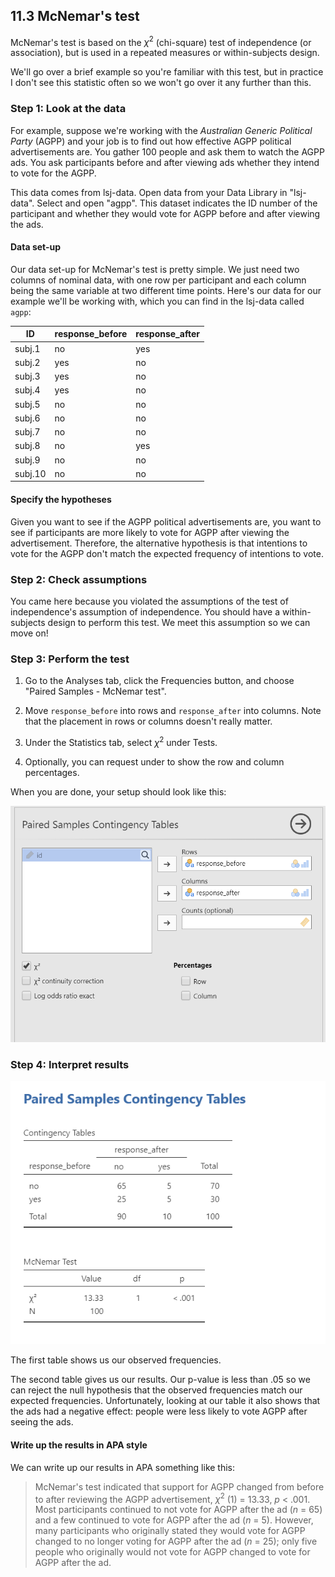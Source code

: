 ## 11.3 McNemar's test



McNemar's test is based on the $\chi^2$ (chi-square) test of independence (or association), but is used in a repeated measures or within-subjects design.

We'll go over a brief example so you're familiar with this test, but in practice I don't see this statistic often so we won't go over it any further than this.

### Step 1: Look at the data

For example, suppose we're working with the *Australian Generic Political Party* (AGPP) and your job is to find out how effective AGPP political advertisements are. You gather 100 people and ask them to watch the AGPP ads. You ask participants before and after viewing ads whether they intend to vote for the AGPP.

This data comes from lsj-data. Open data from your Data Library in "lsj-data". Select and open "agpp". This dataset indicates the ID number of the participant and whether they would vote for AGPP before and after viewing the ads.

#### Data set-up

Our data set-up for McNemar's test is pretty simple. We just need two columns of nominal data, with one row per participant and each column being the same variable at two different time points. Here's our data for our example we'll be working with, which you can find in the lsj-data called `agpp`:

| ID      | response_before | response_after |
|---------|-----------------|----------------|
| subj.1  | no              | yes            |
| subj.2  | yes             | no             |
| subj.3  | yes             | no             |
| subj.4  | yes             | no             |
| subj.5  | no              | no             |
| subj.6  | no              | no             |
| subj.7  | no              | no             |
| subj.8  | no              | yes            |
| subj.9  | no              | no             |
| subj.10 | no              | no             |

#### Specify the hypotheses

Given you want to see if the AGPP political advertisements are, you want to see if participants are more likely to vote for AGPP after viewing the advertisement. Therefore, the alternative hypothesis is that intentions to vote for the AGPP don't match the expected frequency of intentions to vote.

### Step 2: Check assumptions

You came here because you violated the assumptions of the test of independence's assumption of independence. You should have a within-subjects design to perform this test. We meet this assumption so we can move on!

### Step 3: Perform the test

1.  Go to the Analyses tab, click the Frequencies button, and choose "Paired Samples - McNemar test".

2.  Move `response_before` into rows and `response_after` into columns. Note that the placement in rows or columns doesn't really matter.

3.  Under the Statistics tab, select $\chi^2$ under Tests.

4.  Optionally, you can request under to show the row and column percentages.

When you are done, your setup should look like this:

![](images/12-mcnemar/mcnemar_setup.png)

### Step 4: Interpret results

![](images/12-mcnemar/mcnemar_results.png)

The first table shows us our observed frequencies.

The second table gives us our results. Our p-value is less than .05 so we can reject the null hypothesis that the observed frequencies match our expected frequencies. Unfortunately, looking at our table it also shows that the ads had a negative effect: people were less likely to vote AGPP after seeing the ads.

#### Write up the results in APA style

We can write up our results in APA something like this:

> McNemar's test indicated that support for AGPP changed from before to after reviewing the AGPP advertisement, $\chi^2$ (1) = 13.33, *p* \< .001. Most participants continued to not vote for AGPP after the ad (*n* = 65) and a few continued to vote for AGPP after the ad (*n* = 5). However, many participants who originally stated they would vote for AGPP changed to no longer voting for AGPP after the ad (*n* = 25); only five people who originally would not vote for AGPP changed to vote for AGPP after the ad.
